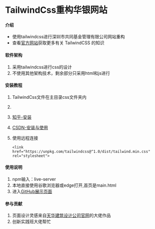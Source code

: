 # TailwindCss重构华银网站

#### 介绍

* 使用tailwindcss进行深圳市共同基金管理有限公司网站重构
* 查看[官方网站](https://www.tailwindcss.cn/)获取更多有关 TailwindCSS 的知识

#### 软件架构

1. 采用tailwindcss进行css的设计
2. 不使用其他架构技术，剩余部分只采用html和js进行

#### 安装教程

1.  TailwindCss文件在主目录css文件夹内
2.  
3.  [知乎-安装](https://zhuanlan.zhihu.com/p/98649889)
4.  [CSDN-安装与使用](https://blog.csdn.net/qq_35966478/article/details/103408459)
5.  使用远程连接

    `<link href="https://unpkg.com/tailwindcss@^1.0/dist/tailwind.min.css" rel="stylesheet">`

#### 使用说明

1.  npm输入：live-server
2.  本地直接使用谷歌浏览器或edge打开,首页是main.html
3.  进入[GitHub展示页面](https://borisfwyy.github.io/TailwindCss.github.io/index.html)

#### 参与贡献

1. 页面设计灵感来自[天华建筑设计公司官网](https://www.thape.com/)的大佬作品
2. 创新实践班大佬帮忙

